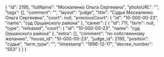 {
    "id": 2195,
    "fullName": "Москаленко Ольга Сергеевна",
    "photoURL": "",
    "tags": [],
    "comment": "",
    "layout": "judge",
    "title": "Судья Москаленко Ольга Сергеевна",
    "court": null,
    "previousCourt": {
        "id": "10-000-00-23",
        "name": "суд Оршанского района"
    },
    "career": [
        {
            "id": 711,
            "term": null,
            "type": "released",
            "court": {
                "id": "10-000-00-23",
                "name": "суд Оршанского района"
            },
            "extra": [],
            "comment": "по собственному желанию",
            "house_id": "10-000-00-23",
            "judge_id": 2195,
            "position": "судья",
            "term_type": "",
            "timestamp": "1996-12-17",
            "decree_number": "553"
        }
    ]
}